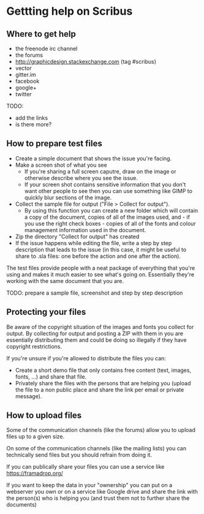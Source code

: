 # Gettting help on Scribus

## Where to get help

- the freenode irc channel
- the forums
- http://graphicdesign.stackexchange.com (tag #scribus)
- vector
- gitter.im
- facebook
- google+
- twitter

TODO:
- add the links
- is there more?

## How to prepare test files

- Create a simple document that shows the issue you're facing.
- Make a screen shot of what you see
  - If you're sharing a full screen caputre, draw on the image or otherwise describe where you see the issue.
  - If your screen shot contains sensitive information that you don't want other people to see then you can use something like GIMP to quickly blur sections of the image.
- Collect the sample file for output ("File > Collect for output").
  - By using this function you can create a new folder which will contain a copy of the document, copies of all of the images used, and - if you use the right check boxes - copies of all of the fonts and colour management information used in the document.
- Zip the directory "Collect for output" has created
- If the issue happens while editing the file, write a step by step description that leads to the issue (in this case, it might be useful to share to .sla files: one before the action and one after the action).

The test files provide people with a neat package of everything that you're using and makes it much easier to see what's going on. Essentially they're working with the same document that you are.

TODO: prepare a sample file, screenshot and step by step description

## Protecting your files

Be aware of the copyright situation of the images and fonts you collect for output. By collecting for output and posting a ZIP with them in you are essentially distributing them and could be doing so illegally if they have copyright restrictions.

If you're unsure if you're allowed to distribute the files you can:

- Create a short demo file that only contains free content (text, images, fonts, ...) and share that file.
- Privately share the files with the persons that are helping you (upload the file to a non public place and share the link per email or private message).


## How to upload files

Some of the communication channels (like the forums) allow you to upload files up to a given size.

On some of the communication channels (like the mailing lists) you can technically send files but you should refrain from doing it.

If you can publically share your files you can use a service like https://framadrop.org/

If you want to keep the data in your "ownership" you can put on a webserver you own or on a service like Google drive and share the link with the person(s) who is helping you (and trust them not to further share the documents)
